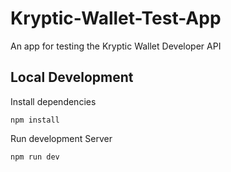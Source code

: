 # Kryptic-Wallet-Test-App
An app for testing the Kryptic Wallet Developer API

## Local Development

Install dependencies

```
npm install

```

Run development Server
```
npm run dev
```
